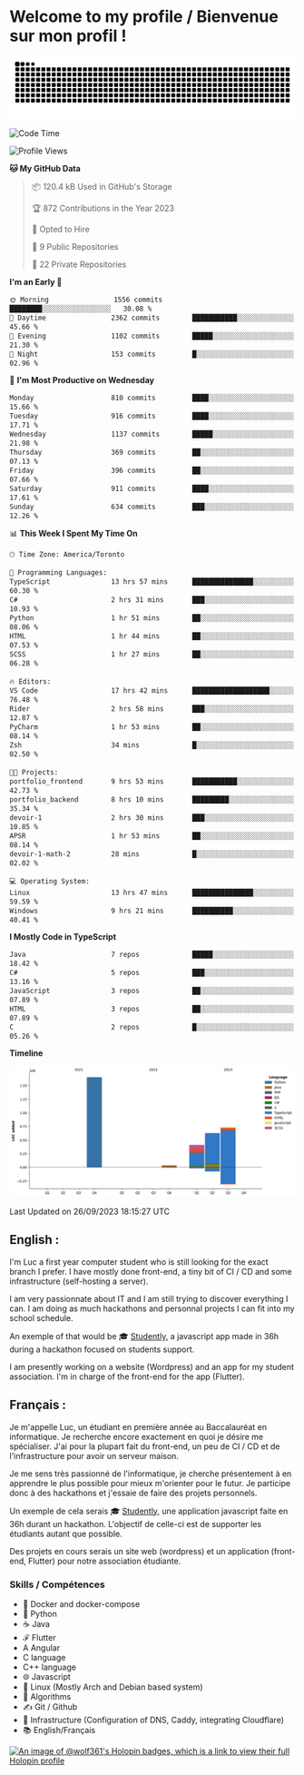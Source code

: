 # Welcome to my profile / Bienvenue sur mon profil !

![snake gif](https://github.com/wolf-361/wolf-361/blob/output/github-contribution-grid-snake.svg)

<!--START_SECTION:waka-->
![Code Time](http://img.shields.io/badge/Code%20Time-367%20hrs%2033%20mins-blue)

![Profile Views](http://img.shields.io/badge/Profile%20Views-0-blue)

**🐱 My GitHub Data** 

> 📦 120.4 kB Used in GitHub's Storage 
 > 
> 🏆 872 Contributions in the Year 2023
 > 
> 💼 Opted to Hire
 > 
> 📜 9 Public Repositories 
 > 
> 🔑 22 Private Repositories 
 > 
**I'm an Early 🐤** 

```text
🌞 Morning                1556 commits        ████████░░░░░░░░░░░░░░░░░   30.08 % 
🌆 Daytime                2362 commits        ███████████░░░░░░░░░░░░░░   45.66 % 
🌃 Evening                1102 commits        █████░░░░░░░░░░░░░░░░░░░░   21.30 % 
🌙 Night                  153 commits         █░░░░░░░░░░░░░░░░░░░░░░░░   02.96 % 
```
📅 **I'm Most Productive on Wednesday** 

```text
Monday                   810 commits         ████░░░░░░░░░░░░░░░░░░░░░   15.66 % 
Tuesday                  916 commits         ████░░░░░░░░░░░░░░░░░░░░░   17.71 % 
Wednesday                1137 commits        █████░░░░░░░░░░░░░░░░░░░░   21.98 % 
Thursday                 369 commits         ██░░░░░░░░░░░░░░░░░░░░░░░   07.13 % 
Friday                   396 commits         ██░░░░░░░░░░░░░░░░░░░░░░░   07.66 % 
Saturday                 911 commits         ████░░░░░░░░░░░░░░░░░░░░░   17.61 % 
Sunday                   634 commits         ███░░░░░░░░░░░░░░░░░░░░░░   12.26 % 
```


📊 **This Week I Spent My Time On** 

```text
🕑︎ Time Zone: America/Toronto

💬 Programming Languages: 
TypeScript               13 hrs 57 mins      ███████████████░░░░░░░░░░   60.30 % 
C#                       2 hrs 31 mins       ███░░░░░░░░░░░░░░░░░░░░░░   10.93 % 
Python                   1 hr 51 mins        ██░░░░░░░░░░░░░░░░░░░░░░░   08.06 % 
HTML                     1 hr 44 mins        ██░░░░░░░░░░░░░░░░░░░░░░░   07.53 % 
SCSS                     1 hr 27 mins        ██░░░░░░░░░░░░░░░░░░░░░░░   06.28 % 

🔥 Editors: 
VS Code                  17 hrs 42 mins      ███████████████████░░░░░░   76.48 % 
Rider                    2 hrs 58 mins       ███░░░░░░░░░░░░░░░░░░░░░░   12.87 % 
PyCharm                  1 hr 53 mins        ██░░░░░░░░░░░░░░░░░░░░░░░   08.14 % 
Zsh                      34 mins             █░░░░░░░░░░░░░░░░░░░░░░░░   02.50 % 

🐱‍💻 Projects: 
portfolio_frontend       9 hrs 53 mins       ███████████░░░░░░░░░░░░░░   42.73 % 
portfolio_backend        8 hrs 10 mins       █████████░░░░░░░░░░░░░░░░   35.34 % 
devoir-1                 2 hrs 30 mins       ███░░░░░░░░░░░░░░░░░░░░░░   10.85 % 
APSR                     1 hr 53 mins        ██░░░░░░░░░░░░░░░░░░░░░░░   08.14 % 
devoir-1-math-2          28 mins             █░░░░░░░░░░░░░░░░░░░░░░░░   02.02 % 

💻 Operating System: 
Linux                    13 hrs 47 mins      ███████████████░░░░░░░░░░   59.59 % 
Windows                  9 hrs 21 mins       ██████████░░░░░░░░░░░░░░░   40.41 % 
```

**I Mostly Code in TypeScript** 

```text
Java                     7 repos             █████░░░░░░░░░░░░░░░░░░░░   18.42 % 
C#                       5 repos             ███░░░░░░░░░░░░░░░░░░░░░░   13.16 % 
JavaScript               3 repos             ██░░░░░░░░░░░░░░░░░░░░░░░   07.89 % 
HTML                     3 repos             ██░░░░░░░░░░░░░░░░░░░░░░░   07.89 % 
C                        2 repos             █░░░░░░░░░░░░░░░░░░░░░░░░   05.26 % 
```



**Timeline**

![Lines of Code chart](https://raw.githubusercontent.com/wolf-361/wolf-361/main/assets/bar_graph.png)


 Last Updated on 26/09/2023 18:15:27 UTC
<!--END_SECTION:waka-->

## English : 

I'm Luc a first year computer student who is still looking for the exact branch I prefer. I have mostly done front-end, a tiny bit of CI / CD and some infrastructure (self-hosting a server).

I am very passionnate about IT and I am still trying to discover everything I can. I am doing as much hackathons and personnal projects I can fit into my school schedule.

An exemple of that would be 🎓 [Studently](https://github.com/wolf-361/Studently-CodeJam12), a javascript app made in 36h during a hackathon focused on students support.

I am presently working on a website (Wordpress) and an app for my student association. I'm in charge of the front-end for the app (Flutter).

## Français :

Je m'appelle Luc, un étudiant en première année au Baccalauréat en informatique. Je recherche encore exactement en quoi je désire me spécialiser. J'ai pour la plupart fait du front-end, un peu de CI / CD et de l'infrastructure pour avoir un serveur maison.

Je me sens très passionné de l'informatique, je cherche présentement à en apprendre le plus possible pour mieux m'orienter pour le futur. Je participe donc à des hackathons et j'essaie de faire des projets personnels.

Un exemple de cela serais 🎓 [Studently](https://github.com/wolf-361/Studently-CodeJam12), une application javascript faite en 36h durant un hackathon. L'objectif de celle-ci est de supporter les étudiants autant que possible.

Des projets en cours serais un site web (wordpress) et un application (front-end, Flutter) pour notre association étudiante.

###  Skills / Compétences

* 🐋 Docker and docker-compose
* 🐍 Python
* ☕ Java
* ℱ Flutter
* A Angular
* C language
* C++ language
* 🌐 Javascript
* 🐧 Linux (Mostly Arch and Debian based system)
* 🧩 Algorithms
* ✍️ Git / Github
* 📜 Infrastructure (Configuration of DNS, Caddy, integrating Cloudflare)
* 📚 English/Français

[![An image of @wolf361's Holopin badges, which is a link to view their full Holopin profile](https://holopin.me/wolf361)](https://holopin.io/@wolf361)


